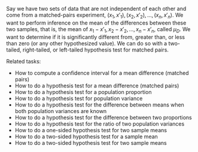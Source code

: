 
Say we have two sets of data that are not independent of each other and come
from a matched-pairs experiment, $(x_1,x'_1),(x_2,x'_2),\ldots,(x_n,x'_n)$.
We want to perform inference on the mean of the differences between these two
samples, that is, the mean of $x_1-x'_1,x_2-x'_2,\ldots,x_n-x'_n$, called $\mu_D$.
We want to determine if it is significantly different from, greater than,
or less than zero (or any other hypothesized value).
We can do so with a two-tailed, right-tailed, or left-tailed hypothesis test
for matched pairs.

Related tasks:

 * How to compute a confidence interval for a mean difference (matched pairs)
 * How to do a hypothesis test for a mean difference (matched pairs)
 * How to do a hypothesis test for a population proportion
 * How to do a hypothesis test for population variance
 * How to do a hypothesis test for the difference between means when both population variances are known
 * How to do a hypothesis test for the difference between two proportions
 * How to do a hypothesis test for the ratio of two population variances
 * How to do a one-sided hypothesis test for two sample means
 * How to do a two-sided hypothesis test for a sample mean
 * How to do a two-sided hypothesis test for two sample means
